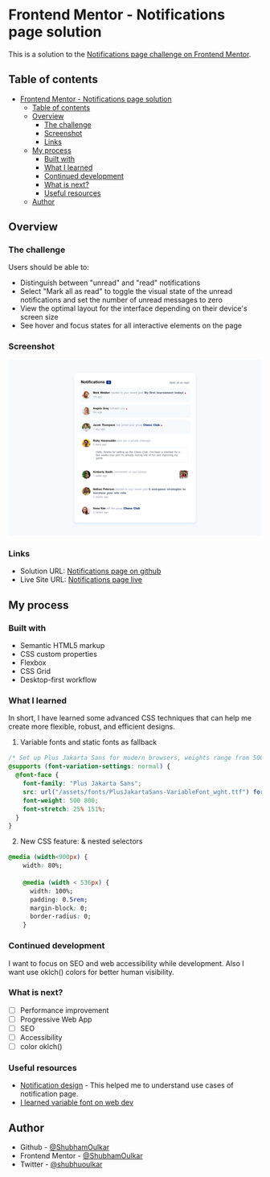 # Frontend Mentor - Notifications page solution

This is a solution to the [Notifications page challenge on Frontend Mentor](https://www.frontendmentor.io/challenges/notifications-page-DqK5QAmKbC).

## Table of contents

- [Frontend Mentor - Notifications page solution](#frontend-mentor---notifications-page-solution)
  - [Table of contents](#table-of-contents)
  - [Overview](#overview)
    - [The challenge](#the-challenge)
    - [Screenshot](#screenshot)
    - [Links](#links)
  - [My process](#my-process)
    - [Built with](#built-with)
    - [What I learned](#what-i-learned)
    - [Continued development](#continued-development)
    - [What is next?](#what-is-next)
    - [Useful resources](#useful-resources)
  - [Author](#author)

## Overview

### The challenge

Users should be able to:

- Distinguish between "unread" and "read" notifications
- Select "Mark all as read" to toggle the visual state of the unread notifications and set the number of unread messages to zero
- View the optimal layout for the interface depending on their device's screen size
- See hover and focus states for all interactive elements on the page

### Screenshot

![Notifications page](/notifications-page-main/design/solutionpage.png)

### Links

- Solution URL: [Notifications page on github](https://github.com/ShubhamOulkar/frontend/tree/main/notifications-page-main)
- Live Site URL: [Notifications page live](https://frontend-shubhamoulkars-projects.vercel.app/notifications-page-main)

## My process

### Built with

- Semantic HTML5 markup
- CSS custom properties
- Flexbox
- CSS Grid
- Desktop-first workflow

### What I learned

In short, I have learned some advanced CSS techniques that can help me create more flexible, robust, and efficient designs.

1. Variable fonts and static fonts as fallback

```css
/* Set up Plus Jakarta Sans for modern browsers, weights range from 500 to 800 */
@supports (font-variation-settings: normal) {
  @font-face {
    font-family: "Plus Jakarta Sans";
    src: url("/assets/fonts/PlusJakartaSans-VariableFont_wght.ttf") format("truetype");
    font-weight: 500 800;
    font-stretch: 25% 151%;
  }
}
```

2. New CSS feature: & nested selectors

```css
@media (width<900px) {
    width: 80%;

    @media (width < 536px) {
      width: 100%;
      padding: 0.5rem;
      margin-block: 0;
      border-radius: 0;
    }
```

### Continued development

I want to focus on SEO and web accessibility while development. Also I want use oklch() colors for better human visibility.

### What is next?

- [ ] Performance improvement
- [ ] Progressive Web App
- [ ] SEO
- [ ] Accessibility
- [ ] color oklch()

### Useful resources

- [Notification design](https://www.toptal.com/designers/ux/notification-design) - This helped me to understand use cases of notification page.
- [I learned variable font on web dev](https://web.dev/articles/variable-fonts)

## Author

- Github - [@ShubhamOulkar](https://github.com/ShubhamOulkar)
- Frontend Mentor - [@ShubhamOulkar](https://www.frontendmentor.io/profile/ShubhamOulkar)
- Twitter - [@shubhuoulkar](https://twitter.com/shubhuoulkar)
